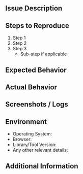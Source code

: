 ## Issue Description
[//]: # (Describe the issue you are experiencing or the feature you want to request.)

## Steps to Reproduce
[//]: # (If applicable, provide steps to reproduce the issue. If it's a feature request, you can skip this section.)

1. Step 1
2. Step 2
3. Step 3
   - Sub-step if applicable

## Expected Behavior
[//]: # (Describe what you expected to happen.)

## Actual Behavior
[//]: # (Describe what actually happened.)

## Screenshots / Logs
[//]: # (If possible, provide screenshots, error messages, or logs that might help understand the issue better.)

## Environment
[//]: # (Provide information about your environment, such as operating system, browser, library versions, etc.)

- Operating System:
- Browser:
- Library/Tool Version:
- Any other relevant details:

## Additional Information
[//]: # (Add any other context about the problem here.)

